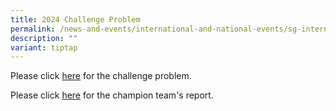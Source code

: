 ```yaml
---
title: 2024 Challenge Problem
permalink: /news-and-events/international-and-national-events/sg-international-math-challenge/2024-challenge/
description: ""
variant: tiptap
---
```

<p>Please click <a href="/files/SIMC/SIMC_2024_Endeavour_Challenge.pdf" rel="noopener noreferrer nofollow" target="_blank">here</a> for
the challenge problem.</p>
<p>Please click <a href="/files/SIMC/SIMC2_0_Champion_Report_2024.pdf" rel="noopener noreferrer nofollow" target="_blank">here</a> for
the champion team's report.</p>